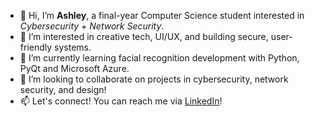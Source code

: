 * 👋 Hi, I’m **Ashley**, a final-year Computer Science student interested in *Cybersecurity + Network Security*.
* 👀 I’m interested in creative tech, UI/UX, and building secure, user-friendly systems.
* 🌱 I’m currently learning facial recognition development with Python, PyQt and Microsoft Azure.
* 💞️ I’m looking to collaborate on projects in cybersecurity, network security, and design!
* 📫 Let's connect! You can reach me via [LinkedIn](www.linkedin.com/in/ashley-m-wellington/)!
<!---
ashley-wellington/ashley-wellington is a ✨ special ✨ repository because its `README.md` (this file) appears on your GitHub profile.
You can click the Preview link to take a look at your changes.
--->

